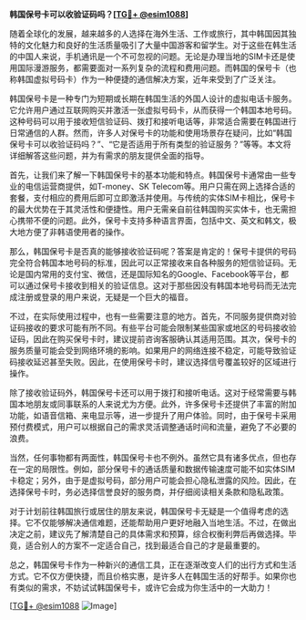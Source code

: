 **韩国保号卡可以收验证码吗？[[TG💪+ @esim1088](https://t.me/s/esim1088)]**

随着全球化的发展，越来越多的人选择在海外生活、工作或旅行，其中韩国因其独特的文化魅力和良好的生活质量吸引了大量中国游客和留学生。对于这些在韩生活的中国人来说，手机通讯是一个不可忽视的问题。无论是办理当地的SIM卡还是使用国际漫游服务，都需要面对一系列复杂的流程和费用问题。而韩国的保号卡（也称韩国虚拟号码卡）作为一种便捷的通信解决方案，近年来受到了广泛关注。

韩国保号卡是一种专门为短期或长期在韩国生活的外国人设计的虚拟电话卡服务。它允许用户通过互联网购买并激活一张虚拟号码卡，从而获得一个韩国本地号码。这种号码可以用于接收短信验证码、拨打和接听电话等，非常适合需要在韩国进行日常通信的人群。然而，许多人对保号卡的功能和使用场景存在疑问，比如“韩国保号卡可以收验证码吗？”、“它是否适用于所有类型的验证服务？”等等。本文将详细解答这些问题，并为有需求的朋友提供全面的指导。

首先，让我们来了解一下韩国保号卡的基本功能和特点。韩国保号卡通常由一些专业的电信运营商提供，如T-money、SK Telecom等。用户只需在网上选择合适的套餐，支付相应的费用后即可立即激活并使用。与传统的实体SIM卡相比，保号卡的最大优势在于其灵活性和便捷性。用户无需亲自前往韩国购买实体卡，也无需担心携带不便的问题。此外，保号卡支持多种语言界面，包括中文、英文和韩文，极大地方便了非韩语使用者的操作。

那么，韩国保号卡是否真的能够接收验证码呢？答案是肯定的！保号卡提供的号码完全符合韩国本地号码的标准，因此可以正常接收来自各种服务的短信验证码。无论是国内常用的支付宝、微信，还是国际知名的Google、Facebook等平台，都可以通过保号卡接收到相关的验证信息。这对于那些因没有韩国本地号码而无法完成注册或登录的用户来说，无疑是一个巨大的福音。

不过，在实际使用过程中，也有一些需要注意的地方。首先，不同服务提供商对验证码接收的要求可能有所不同。有些平台可能会限制某些国家或地区的号码接收验证码，因此在购买保号卡时，建议提前咨询客服确认其适用范围。其次，保号卡的服务质量可能会受到网络环境的影响。如果用户的网络连接不稳定，可能导致验证码接收延迟甚至失败。因此，在使用保号卡时，建议选择信号覆盖较好的区域进行操作。

除了接收验证码外，韩国保号卡还可以用于拨打和接听电话。这对于经常需要与韩国本地朋友或同事联系的人来说尤为方便。此外，许多保号卡还提供了丰富的附加功能，如语音信箱、来电显示等，进一步提升了用户体验。同时，由于保号卡采用预付费模式，用户可以根据自己的需求灵活调整通话时间和流量，避免了不必要的浪费。

当然，任何事物都有两面性，韩国保号卡也不例外。虽然它具有诸多优点，但也存在一定的局限性。例如，部分保号卡的通话质量和数据传输速度可能不如实体SIM卡稳定；另外，由于是虚拟号码，部分用户可能会担心隐私泄露的风险。因此，在选择保号卡时，务必选择信誉良好的服务商，并仔细阅读相关条款和隐私政策。

对于计划前往韩国旅行或居住的朋友来说，韩国保号卡无疑是一个值得考虑的选择。它不仅能够解决通信难题，还能帮助用户更好地融入当地生活。不过，在做出决定之前，建议先了解清楚自己的具体需求和预算，综合权衡利弊后再做选择。毕竟，适合别人的方案不一定适合自己，找到最适合自己的才是最重要的。

总之，韩国保号卡作为一种新兴的通信工具，正在逐渐改变人们的出行方式和生活方式。它不仅方便快捷，而且价格实惠，是许多人在韩国生活的好帮手。如果你也有类似的需求，不妨试试韩国保号卡，或许它会成为你生活中的一大助力！

[[TG💪+ @esim1088](https://t.me/s/esim1088) ![Image](https://i.postimg.cc/4NQfJmqS/Snipaste-2025-05-13-00-14-12.png)]